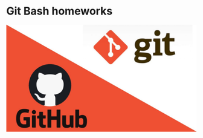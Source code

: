 
# Git Bash homeworks
![Git+Github](https://github.com/julia-mr1/julia-mr1/blob/main/downloads/git.jpg)
